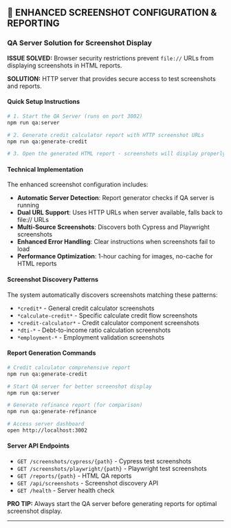## 📸 ENHANCED SCREENSHOT CONFIGURATION & REPORTING

### QA Server Solution for Screenshot Display

**ISSUE SOLVED:** Browser security restrictions prevent `file://` URLs from displaying screenshots in HTML reports.

**SOLUTION:** HTTP server that provides secure access to test screenshots and reports.

#### Quick Setup Instructions

```bash
# 1. Start the QA Server (runs on port 3002)
npm run qa:server

# 2. Generate credit calculator report with HTTP screenshot URLs  
npm run qa:generate-credit

# 3. Open the generated HTML report - screenshots will display properly!
```

#### Technical Implementation

The enhanced screenshot configuration includes:

- **Automatic Server Detection**: Report generator checks if QA server is running
- **Dual URL Support**: Uses HTTP URLs when server available, falls back to file:// URLs
- **Multi-Source Screenshots**: Discovers both Cypress and Playwright screenshots
- **Enhanced Error Handling**: Clear instructions when screenshots fail to load
- **Performance Optimization**: 1-hour caching for images, no-cache for HTML reports

#### Screenshot Discovery Patterns

The system automatically discovers screenshots matching these patterns:
- `*credit*` - General credit calculator screenshots
- `*calculate-credit*` - Specific calculate credit flow screenshots  
- `*credit-calculator*` - Credit calculator component screenshots
- `*dti-*` - Debt-to-income ratio calculation screenshots
- `*employment-*` - Employment validation screenshots

#### Report Generation Commands

```bash
# Credit calculator comprehensive report
npm run qa:generate-credit

# Start QA server for better screenshot display
npm run qa:server

# Generate refinance report (for comparison)
npm run qa:generate-refinance

# Access server dashboard  
open http://localhost:3002
```

#### Server API Endpoints

- `GET /screenshots/cypress/{path}` - Cypress test screenshots
- `GET /screenshots/playwright/{path}` - Playwright test screenshots  
- `GET /reports/{path}` - HTML QA reports
- `GET /api/screenshots` - Screenshot discovery API
- `GET /health` - Server health check

**PRO TIP:** Always start the QA server before generating reports for optimal screenshot display.

---
